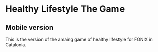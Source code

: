 # Healthy Lifestyle The Game 
## Mobile version

This is the version of the amaing game of healthy lifestyle for FONIX in Catalonia.
